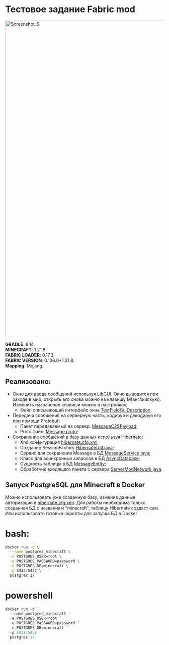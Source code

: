 # Тестовое задание Fabric mod
<img width="1919" height="1002" alt="Screenshot_6" src="https://github.com/user-attachments/assets/0e3dd8f6-9079-4fc6-8943-5538a15c261e" />

**GRADLE**: 8.14<br>
**MINECRAFT**: 1.21.8.<br>
**FABRIC LOADER**: 0.17.3.<br>
**FABRIC VERSION**: 0.136.0+1.21.8.<br>
**Mapping**: Mojang.<br>


## Реализовано:
- Окно для ввода сообщений используя LibGUI. Окно выводится при заходе в мир, открыть его снова можно на клавишу M(английскую). Изменить назначение клавиши можно в настройках;
  - Файл описывающий интерфейс окна [TextFieldGuiDescription](src/client/java/com/trymad/screen/TextFieldGuiDescription.java);
- Передача сообщения на серверную часть, кодируя и декодируя его при помощи Protobuf;
  - Пакет передаваемый на сервер: [MessageC2SPayload](src/main/java/com/trymad/network/MessageC2SPayload.java);
  - Proto файл: [Message.proto](src/main/proto/Message.proto);
- Сохранение сообщений в базу данных используя Hibernate;
  - Xml конфигурация [hibernate.cfg.xml](src/main/resources/hibernate.cfg.xml);
  - Создание SessionFactory [HibernateUtil.java](src/main/java/com/trymad/util/HibernateUtil.java);
  - Сервис для сохранения Message в БД [MessageService.java](src/main/java/com/trymad/service/MessageService.java);
  - Класс для асинхронных запросов к БД [AsyncDatabase](src/main/java/com/trymad/util/AsyncDatabase.java);
  - Сущность таблицы в БД [MessageEntity](src/main/java/com/trymad/model/MessageEntity.java);
  - Обработчик входящего пакета с сервера [ServerModNetwork.java](src/main/java/com/trymad/network/ServerModNetwork.java).

## Запуск PostgreSQL для Minecraft в Docker

Можно использовать уже созданную базу, изменив данные авторизации в [hibernate.cfg.xml](src/main/resources/hibernate.cfg.xml). 
Для работы необходима только созданная БД с названием "minecraft", таблицу Hibernate создаст сам.
Или использовать готовые скрипты для запуска БД в Docker
# bash:
```bash
docker run -d \
  --name postgres_minecraft \
  -e POSTGRES_USER=root \
  -e POSTGRES_PASSWORD=password \
  -e POSTGRES_DB=minecraft \
  -p 5432:5432 \
  postgres:17
```
# powershell
```powershell
docker run -d `
  --name postgres_minecraft `
  -e POSTGRES_USER=root `
  -e POSTGRES_PASSWORD=password `
  -e POSTGRES_DB=minecraft `
  -p 5432:5432 `
  postgres:17

```
    
